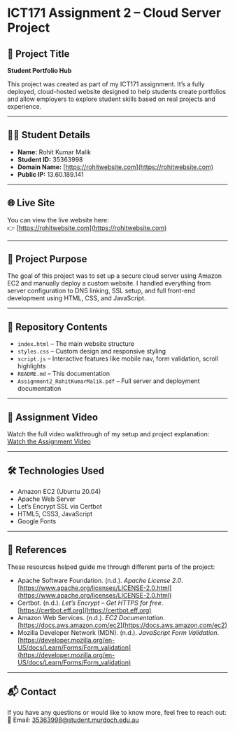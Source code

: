 # ICT171 Assignment 2 – Cloud Server Project

## 🔹 Project Title
**Student Portfolio Hub**

This project was created as part of my ICT171 assignment. It’s a fully deployed, cloud-hosted website designed to help students create portfolios and allow employers to explore student skills based on real projects and experience.

---

## 👨‍🎓 Student Details
- **Name:** Rohit Kumar Malik  
- **Student ID:** 35363998  
- **Domain Name:** [https://rohitwebsite.com](https://rohitwebsite.com)  
- **Public IP:** 13.60.189.141 

---

## 🌐 Live Site
You can view the live website here:  
👉 [https://rohitwebsite.com](https://rohitwebsite.com)

---

## 🎯 Project Purpose
The goal of this project was to set up a secure cloud server using Amazon EC2 and manually deploy a custom website. I handled everything from server configuration to DNS linking, SSL setup, and full front-end development using HTML, CSS, and JavaScript.

---

## 📁 Repository Contents
- `index.html` – The main website structure  
- `styles.css` – Custom design and responsive styling  
- `script.js` – Interactive features like mobile nav, form validation, scroll highlights  
- `README.md` – This documentation  
- `Assignment2_RohitKumarMalik.pdf` – Full server and deployment documentation  

---

## 🎥 Assignment Video
Watch the full video walkthrough of my setup and project explanation:  
[Watch the Assignment Video](https://rohitwebsite.com/videos/Assignment%20Video%20Explanation.mp4)

---

## 🛠 Technologies Used
- Amazon EC2 (Ubuntu 20.04)  
- Apache Web Server  
- Let’s Encrypt SSL via Certbot  
- HTML5, CSS3, JavaScript  
- Google Fonts   

---

## 🧾 References
These resources helped guide me through different parts of the project:

- Apache Software Foundation. (n.d.). *Apache License 2.0*. [https://www.apache.org/licenses/LICENSE-2.0.html](https://www.apache.org/licenses/LICENSE-2.0.html)  
- Certbot. (n.d.). *Let’s Encrypt – Get HTTPS for free*. [https://certbot.eff.org](https://certbot.eff.org)  
- Amazon Web Services. (n.d.). *EC2 Documentation*. [https://docs.aws.amazon.com/ec2](https://docs.aws.amazon.com/ec2)  
- Mozilla Developer Network (MDN). (n.d.). *JavaScript Form Validation*. [https://developer.mozilla.org/en-US/docs/Learn/Forms/Form_validation](https://developer.mozilla.org/en-US/docs/Learn/Forms/Form_validation)  

---

## 📬 Contact
If you have any questions or would like to know more, feel free to reach out:  
📧 Email: 35363998@student.murdoch.edu.au
